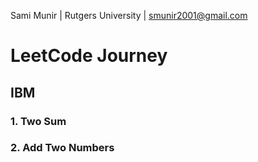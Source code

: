 Sami Munir | Rutgers University | smunir2001@gmail.com
# LeetCode Journey
## IBM
### 1. Two Sum
### 2. Add Two Numbers